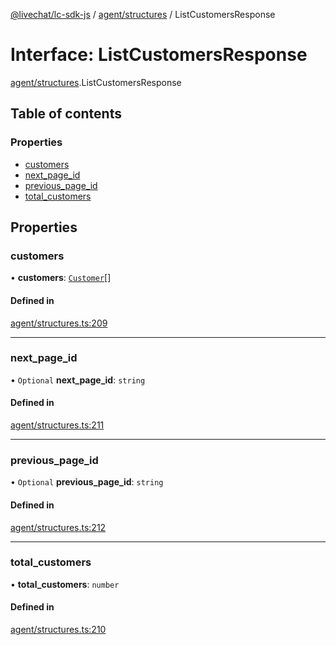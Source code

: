 [@livechat/lc-sdk-js](../README.md) / [agent/structures](../modules/agent_structures.md) / ListCustomersResponse

# Interface: ListCustomersResponse

[agent/structures](../modules/agent_structures.md).ListCustomersResponse

## Table of contents

### Properties

- [customers](agent_structures.ListCustomersResponse.md#customers)
- [next\_page\_id](agent_structures.ListCustomersResponse.md#next_page_id)
- [previous\_page\_id](agent_structures.ListCustomersResponse.md#previous_page_id)
- [total\_customers](agent_structures.ListCustomersResponse.md#total_customers)

## Properties

### customers

• **customers**: [`Customer`](objects.Customer.md)[]

#### Defined in

[agent/structures.ts:209](https://github.com/livechat/lc-sdk-js/blob/7431f2f/src/agent/structures.ts#L209)

___

### next\_page\_id

• `Optional` **next\_page\_id**: `string`

#### Defined in

[agent/structures.ts:211](https://github.com/livechat/lc-sdk-js/blob/7431f2f/src/agent/structures.ts#L211)

___

### previous\_page\_id

• `Optional` **previous\_page\_id**: `string`

#### Defined in

[agent/structures.ts:212](https://github.com/livechat/lc-sdk-js/blob/7431f2f/src/agent/structures.ts#L212)

___

### total\_customers

• **total\_customers**: `number`

#### Defined in

[agent/structures.ts:210](https://github.com/livechat/lc-sdk-js/blob/7431f2f/src/agent/structures.ts#L210)
